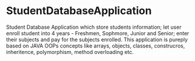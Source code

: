 # StudentDatabaseApplication
Student Database Application which store students information; let user enroll student into 4 years - Freshmen, Sophmore, Junior and Senior; enter their subjects and pay for the subjects enrolled.
This application is pureply based on JAVA OOPs concepts like arrays, objects, classes, construcros, inheritence, polymorphism, method overloading etc.
